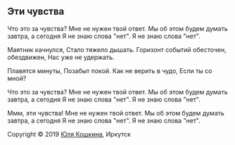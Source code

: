 ## Эти чувства

Что это за чувства?
Мне не нужен твой ответ.
Мы об этом будем думать завтра, а сегодня
Я не знаю слова "нет".
Я не знаю слова "нет".

Маятник качнулся,
Стало тяжело дышать.
Горизонт событий обесточен, обездвижен,
Нас уже не удержать.

Плавятся минуты,
Позабыт покой.
Как не верить в чудо,
Если ты со мной?

Что это за чувства?
Мне не нужен твой ответ.
Мы об этом будем думать завтра, а сегодня
Я не знаю слова "нет".
Я не знаю слова "нет".

Ммм, эти чувства!
Мне не нужен твой ответ.
Мы об этом будем думать завтра, а сегодня
Я не знаю слова "нет".
Я не знаю слова "нет".

Copyright © 2019 [Юля Кошкина](https://vk.com/koshkamoroshka), Иркутск
